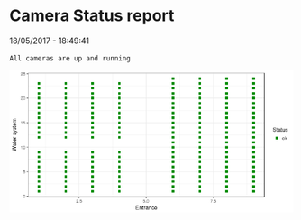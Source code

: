 Camera Status report
================
18/05/2017 - 18:49:41

    All cameras are up and running

![](camreport_files/figure-markdown_github/unnamed-chunk-2-1.png)
